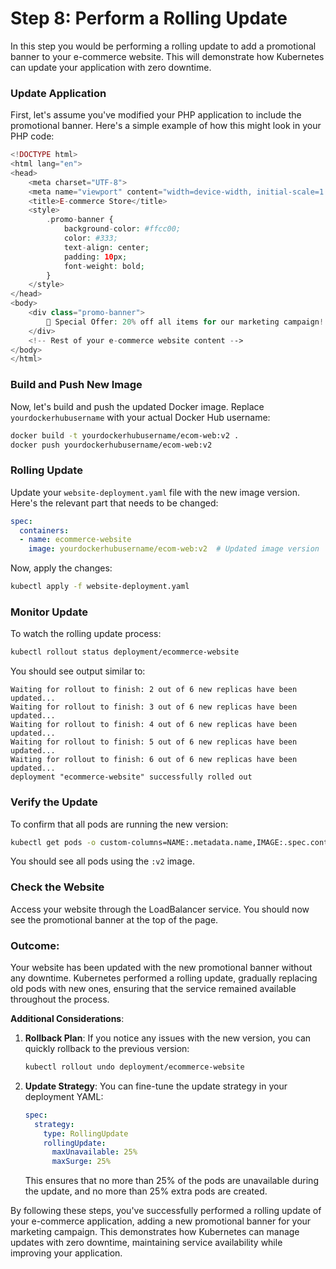 # Step 8: Perform a Rolling Update

In this step you would be performing a rolling update to add a promotional banner to your e-commerce website. This will demonstrate how Kubernetes can update your application with zero downtime.

### **Update Application**

First, let's assume you've modified your PHP application to include the promotional banner. Here's a simple example of how this might look in your PHP code:

```php
<!DOCTYPE html>
<html lang="en">
<head>
    <meta charset="UTF-8">
    <meta name="viewport" content="width=device-width, initial-scale=1.0">
    <title>E-commerce Store</title>
    <style>
        .promo-banner {
            background-color: #ffcc00;
            color: #333;
            text-align: center;
            padding: 10px;
            font-weight: bold;
        }
    </style>
</head>
<body>
    <div class="promo-banner">
        🎉 Special Offer: 20% off all items for our marketing campaign! Use code: PROMO20 🎉
    </div>
    <!-- Rest of your e-commerce website content -->
</body>
</html>
```

### **Build and Push New Image**

Now, let's build and push the updated Docker image. Replace `yourdockerhubusername` with your actual Docker Hub username:

```bash
docker build -t yourdockerhubusername/ecom-web:v2 .
docker push yourdockerhubusername/ecom-web:v2
```

### **Rolling Update**

Update your `website-deployment.yaml` file with the new image version. Here's the relevant part that needs to be changed:

```yaml
spec:
  containers:
  - name: ecommerce-website
    image: yourdockerhubusername/ecom-web:v2  # Updated image version
```

Now, apply the changes:

```bash
kubectl apply -f website-deployment.yaml
```

### **Monitor Update**

To watch the rolling update process:

```bash
kubectl rollout status deployment/ecommerce-website
```

You should see output similar to:

```
Waiting for rollout to finish: 2 out of 6 new replicas have been updated...
Waiting for rollout to finish: 3 out of 6 new replicas have been updated...
Waiting for rollout to finish: 4 out of 6 new replicas have been updated...
Waiting for rollout to finish: 5 out of 6 new replicas have been updated...
Waiting for rollout to finish: 6 out of 6 new replicas have been updated...
deployment "ecommerce-website" successfully rolled out
```

### **Verify the Update**

To confirm that all pods are running the new version:

```bash
kubectl get pods -o custom-columns=NAME:.metadata.name,IMAGE:.spec.containers[0].image
```

You should see all pods using the `:v2` image.

### **Check the Website**

Access your website through the LoadBalancer service. You should now see the promotional banner at the top of the page.

### **Outcome**:
Your website has been updated with the new promotional banner without any downtime. Kubernetes performed a rolling update, gradually replacing old pods with new ones, ensuring that the service remained available throughout the process.

**Additional Considerations**:

1. **Rollback Plan**: If you notice any issues with the new version, you can quickly rollback to the previous version:

   ```bash
   kubectl rollout undo deployment/ecommerce-website
   ```

2. **Update Strategy**: You can fine-tune the update strategy in your deployment YAML:

   ```yaml
   spec:
     strategy:
       type: RollingUpdate
       rollingUpdate:
         maxUnavailable: 25%
         maxSurge: 25%
   ```

   This ensures that no more than 25% of the pods are unavailable during the update, and no more than 25% extra pods are created.

By following these steps, you've successfully performed a rolling update of your e-commerce application, adding a new promotional banner for your marketing campaign. This demonstrates how Kubernetes can manage updates with zero downtime, maintaining service availability while improving your application.